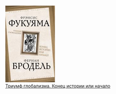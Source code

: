 ![](Триумф%20глобализма.%20Конец%20истории%20или%20начало.jpg)  
[Триумф глобализма. Конец истории или начало](Триумф%20глобализма.%20Конец%20истории%20или%20начало.md)
